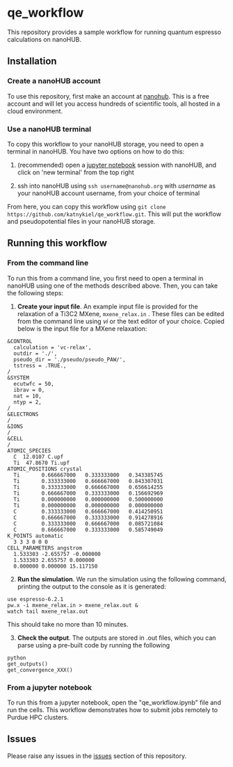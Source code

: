 # qe_workflow

This repository provides a sample workflow for running quantum espresso calculations on nanoHUB.

## Installation

### Create a nanoHUB account

To use this repository, first make an account at [nanohub](nanohub.org). This is a free account and will let you access hundreds of scientific tools, all hosted in a cloud environment. 

### Use a nanoHUB terminal

To copy this workflow to your nanoHUB storage, you need to open a terminal in nanoHUB. You have two options on how to do this:

1. (recommended) open a [jupyter notebook](https://nanohub.org/tools/jupyter70) session with nanoHUB, and click on 'new terminal' from the top right

2. ssh into nanoHUB using `ssh username@nanohub.org` with *username* as your nanoHUB account username, from your choice of terminal

From here, you can copy this workflow using `git clone https://github.com/katnykiel/qe_workflow.git`. This will put the workflow and pseudopotential files in your nanoHUB storage. 

## Running this workflow

### From the command line

To run this from a command line, you first need to open a terminal in nanoHUB using one of the methods described above. Then, you can take the following steps:

1. **Create your input file**. An example input file is provided for the relaxation of a Ti3C2 MXene, `mxene_relax.in` . These files can be edited from the command line using *vi* or the text editor of your choice. Copied below is the input file for a MXene relaxation:

```
&CONTROL
  calculation = 'vc-relax',
  outdir = './',
  pseudo_dir = './pseudo/pseudo_PAW/',
  tstress = .TRUE.,
/
&SYSTEM
  ecutwfc = 50,
  ibrav = 0,
  nat = 10,
  ntyp = 2,
/
&ELECTRONS
/
&IONS
/
&CELL
/
ATOMIC_SPECIES
  C  12.0107 C.upf
  Ti  47.8670 Ti.upf
ATOMIC_POSITIONS crystal
  Ti       0.666667000   0.333333000   0.343385745
  Ti       0.333333000   0.666667000   0.843307031
  Ti       0.333333000   0.666667000   0.656614255
  Ti       0.666667000   0.333333000   0.156692969
  Ti       0.000000000   0.000000000   0.500000000
  Ti       0.000000000   0.000000000   0.000000000
  C        0.333333000   0.666667000   0.414250951
  C        0.666667000   0.333333000   0.914278916
  C        0.333333000   0.666667000   0.085721084
  C        0.666667000   0.333333000   0.585749049
K_POINTS automatic
  3 3 3 0 0 0
CELL_PARAMETERS angstrom
  1.533303 -2.655757 -0.000000
  1.533303 2.655757 0.000000
  0.000000 0.000000 15.117150
```

2. **Run the simulation**. We run the simulation using the following command, printing the output to the console as it is generated:

```
use espresso-6.2.1
pw.x -i mxene_relax.in > mxene_relax.out &
watch tail mxene_relax.out
```

This should take no more than 10 minutes.

3. **Check the output**. The outputs are stored in .out files, which you can parse using a pre-built code by running the following

```
python
get_outputs()
get_convergence_XXX()
```

### From a jupyter notebook

To run this from a jupyter notebook, open the "qe_workflow.ipynb" file and run the cells. This workflow demonstrates how to submit jobs remotely to Purdue HPC clusters. 

## Issues

Please raise any issues in the [issues](https://github.com/katnykiel/qe_workflow/issues) section of this repository. 

